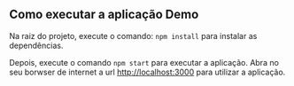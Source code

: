 ## Como executar a aplicação Demo

Na raiz do projeto, execute o comando: `npm install` para instalar as dependências.

Depois, execute o comando `npm start` para executar a aplicação.
Abra no seu borwser de internet a url [http://localhost:3000](http://localhost:3000) para utilizar a aplicação.